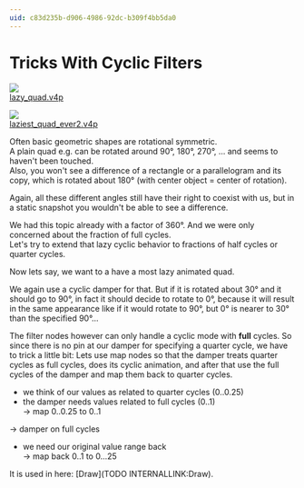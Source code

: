 ```yaml
---
uid: c83d235b-d906-4986-92dc-b309f4bb5da0
---
```


# Tricks With Cyclic Filters

![](~/img/lazy_quad_2007.04.2017.47.19.jpg "")  
[lazy_quad.v4p](https://vvvv.org/tiki-download_file.php?fileId=1128)  

![](~/img/laziest_quad_ever2_2007.04.2018.10.28.jpg "")  
[laziest_quad_ever2.v4p](https://vvvv.org/tiki-download_file.php?fileId=1129)  

Often basic geometric shapes are rotational symmetric.  
A plain quad e.g. can be rotated around 90°, 180°, 270°, ... and seems to haven't been touched.  
Also, you won't see a difference of a rectangle or a parallelogram and its copy, which is rotated about 180° (with center object = center of rotation).  

Again, all these different angles still have their right to coexist with us, but in a static snapshot you wouldn't be able to see a difference.  

We had this topic already with a factor of 360°. And we were only concerned about the fraction of full cycles.  
Let's try to extend that lazy cyclic behavior to fractions of half cycles or quarter cycles.  

Now lets say, we want to a have a most lazy animated quad.   

We again use a cyclic damper for that. But if it is rotated about 30° and it should go to 90°, in fact it should decide to rotate to 0°, because it will result in the same appearance like if it would rotate to 90°, but 0° is nearer to 30° than the specified 90°...  

The filter nodes however can only handle a cyclic mode with **full** cycles. So since there is no pin at our damper for specifying a quarter cycle, we have to trick a little bit: Lets use map nodes so that the damper treats quarter cycles as full cycles, does its cyclic animation, and after that use the full cycles of the damper and map them back to quarter cycles.  

* we think of our values as related to quarter cycles (0..0.25)  
* the damper needs values related to full cycles (0..1)  
 -> map 0..0.25 to 0..1

 -> damper on full cycles

* we need our original value range back  
 -> map back 0..1 to 0...25

It is used in here: [Draw](TODO INTERNALLINK:Draw).  


